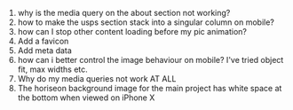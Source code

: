 
1. why is the media query on the about section not working? 
2. how to make the usps section stack into a singular column on mobile?
3. how can I stop other content loading before my pic animation?
4. Add a favicon
5. Add meta data
6. how can i better control the image behaviour on mobile?
I've tried object fit, max widths etc.
7. Why do my media queries not work AT ALL
8. The horiseon background image for the main project has white space at the bottom when viewed on iPhone X